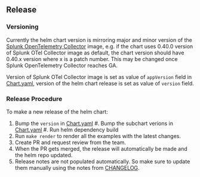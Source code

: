 ## Release

### Versioning

Currently the helm chart version is mirroring major and minor version of the [Splunk OpenTelemetry
Collector](https://github.com/signalfx/splunk-otel-collector) image, e.g. if the chart uses 0.40.0 version of
Splunk OTel Collector image as default, the chart version should have 0.40.x version where x is a patch number.
This may be changed once Splunk OpenTelemetry Collector reaches GA.

Version of Splunk OTel Collector image is set as value of `appVersion` field in
[Chart.yaml](helm-charts/splunk-otel-collector/Chart.yaml), version of the helm chart release is set as value
of `version` field.

### Release Procedure

To make a new release of the helm chart:
1. Bump the `version` in [Chart.yaml](helm-charts/splunk-otel-collector/Chart.yaml)
#. Bump the subchart verions in [Chart.yaml](helm-charts/splunk-otel-collector/Chart.yaml)
#. Run helm dependency build
2. Run `make render` to render all the examples with the latest changes.
3. Create PR and request review from the team.
4. When the PR gets merged, the release will automatically be made and the helm repo updated.
5. Release notes are not populated automatically. So make sure to update them manually using the notes from
   [CHANGELOG](./CHANGELOG.md).

